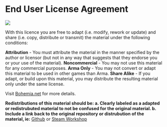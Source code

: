 # End User License Agreement
[<img src="https://www.bohemia.net/assets/img/licenses/APL-SA.png">](https://www.bohemia.net/community/licenses/arma-public-license-share-alike)

With this licence you are free to adapt (i.e. modify, rework or update) and share (i.e. copy, distribute or transmit) the material under the following conditions:

**Attribution** - You must attribute the material in the manner specified by the author or licensor (but not in any way that suggests that they endorse you or your use of the material).
**Noncommercial** - You may not use this material for any commercial purposes.
**Arma Only** - You may not convert or adapt this material to be used in other games than Arma.
**Share Alike** - If you adapt, or build upon this material, you may distribute the resulting material only under the same license.

Visit [Bohemia.net](https://www.bohemia.net/community/licenses/arma-public-license-share-alike) for more details.

**Redistributions of this material should be:
    a. Clearly labeled as a adapted or redistrubuted material to not be confused for the original material.
    b. Include a link back to the original repository or distrubution of the material, ie:**
        [Github](https://github.com/Darknessvoid99/4th-Battalion-Modern-Day) 
        or
        [Steam Workshop](https://steamcommunity.com/sharedfiles/filedetails/?id=3159206065) 
